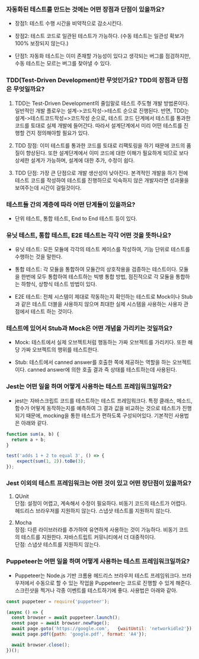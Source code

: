 ### 자동화된 테스트를 만드는 것에는 어떤 장점과 단점이 있을까요?
 
 * 장점1: 테스트 수행 시간을 비약적으로 감소시킨다.
 * 장점2: 테스트 코드로 일관된 테스트가 가능하다. (수동 테스트는 일관성 확보가 100% 보장되지 않는다.)

 * 단점1: 자동화 테스트는 이미 존재할 가능성이 있다고 생각되는 버그를 점검하지만, 수동 테스트는  모르는 버그를 찾아낼 수 있다.


### TDD(Test-Driven Development)란 무엇인가요? TDD의 장점과 단점은 무엇일까요?

  1. TDD는 Test-Driven Development의 줄임말로 테스트 주도형 개발 방법론이다. 일반적인 개발 플로우는 설계->코드작성->테스트 순으로 진행된다. 반면, TDD는 설계->테스트코드작성=>코드작성 순으로, 테스트 코드 단계에서 테스트를 통과한 코드를 토대로 실제 개발에 들어간다. 따라서 설계단계에서 미리 어떤 테스트를 진행할 건지 정의해야할 필요가 있다.

  2. TDD 장점: 이미 테스트를 통과한 코드를 토대로 리팩토링을 하기 때문에 코드의 품질이 향상된다. 또한 설계단계에서 이미 코드에 대한 이해가 필요하게 되므로 보다 상세한 설계가 가능하며, 설계에 대한 추가, 수정이 쉽다.

  3. TDD 단점: 가장 큰 단점으로 개발 생산성이 낮아진다. 본격적인 개발을 하기 전에 테스트 코드를 작성하여 테스트를 진행하므로 익숙하지 않은 개발자라면 성과물을 보여주는데 시간이 걸릴것이다. 

### 테스트들 간의 계층에 따라 어떤 단계들이 있을까요?

  * 단위 테스트, 통합 테스트, End to End 테스트 등이 있다.

### 유닛 테스트, 통합 테스트, E2E 테스트는 각각 어떤 것을 뜻하나요?

  * 유닛 테스트: 모든 모듈에 각각의 테스트 케이스를 작성하여, 기능 단위로 테스트를 수행하는 것을 말한다.

  * 통합 테스트: 각 모듈을 통합하여 모듈간의 상호작용을 검증하는 테스트이다. 모듈을 한번에 모두 통합하여 테스트하는 빅뱅 통합 방법, 점진적으로 각 모듈을 통합하는 하향식, 상향식 테스트 방법이 있다.

  * E2E 테스트: 전체 시스템이 제대로 작동하는지 확인하는 테스트로 Mock이나 Stub과 같은 테스트 더블을 사용하지 않으며 최대한 실제 시스템을 사용하는 사용자 관점에서 테스트 하는 것이다.

### 테스트에 있어서 Stub과 Mock은 어떤 개념을 가리키는 것일까요?

  * Mock: 테스트에서 실제 오브젝트처럼 행동하는 가짜 오브젝트를 가리키다. 또한 해당 가짜 오브젝트의 행위를 테스트한다.

  * Stub: 테스트에서 canned answer를 호출한 쪽에 제공하는 역할을 하는 오브젝트이다. canned answer에 의한 호출 결과 즉 상태를 테스트하는데 사용된다.

### Jest는 어떤 일을 하며 어떻게 사용하는 테스트 프레임워크일까요?

  * jest는 자바스크립트 코드를 테스트하는 테스트 프레임워크다. 특정 클래스, 메소드, 함수가 어떻게 동작하는지를 예측하여 그 결과 값을 비교하는 것으로 테스트가 진행되기 때문에, mocking을 통한 테스트가 편하도록 구성되어있다. 기본적인 사용법은 아래와 같다.
  ``` js
  function sum(a, b) {
    return a + b;
  }
  
  test('adds 1 + 2 to equal 3', () => {
      expect(sum(1, 2)).toBe(3);
  });
  ```

### Jest 이외의 테스트 프레임워크는 어떤 것이 있고 어떤 장단점이 있을까요?

  1. QUnit  
   단점: 설정이 어렵고, 계속해서 수정이 필요하다. 비동기 코드의 테스트가 어렵다. 헤드리스 브라우저를 지원하지 않는다. 스냅샷 테스트를 지원하지 않는다.

  2. Mocha  
   장점: 다른 라이브러라를 추가하여 유연하게 사용하는 것이 가능하다. 비동기 코드의 테스트를 지원한다. 자바스트립트 커뮤니티에서 더 대중적이다.   
   단점: 스냅샷 테스트를 지원하지 않는다.

### Puppeteer는 어떤 일을 하며 어떻게 사용하는 테스트 프레임워크일까요?

  * Puppeteer는 Node.js 기반 크롬용 헤드리스 브라우저 테스트 프레임워크다. 브라우저에서 수동으로 할 수 있는 작업을 Puppeteer는 코드로 진행할 수 있게 해준다. 스크린샷을 찍거나 각종 이벤트를 테스트하기에 좋다.
  사용법은 아래와 같아.
  ``` js
  const puppeteer = require('puppeteer');

  (async () => {
    const browser = await puppeteer.launch();
    const page = await browser.newPage();
    await page.goto('https://google.com',   {waitUntil: 'networkidle2'});
    await page.pdf({path: 'google.pdf', format: 'A4'});
  
    await browser.close();
  })();
  ```